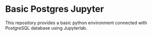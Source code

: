 # Basic Postgres Jupyter

This repository provides a basic python environment connected with PostgreSQL database using Jupyterlab.
